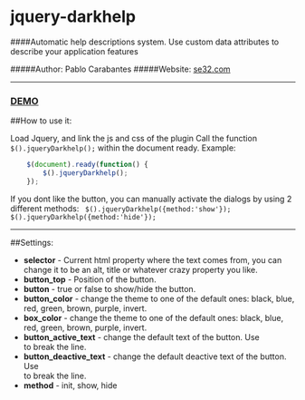# jquery-darkhelp
####Automatic help descriptions system. Use custom data attributes to describe your application features

#####Author: Pablo Carabantes 
#####Website: [se32.com](http://www.se32.com)
***

### [DEMO](http://www.se32.com/darkhelp/example.html)

##How to use it:

Load Jquery, and link  the js and css of the plugin
Call the function `$().jqueryDarkhelp();` within the document ready. Example:

```javascript
    $(document).ready(function() {
        $().jqueryDarkhelp();
    });
```
If you dont like the button, you can manually activate the dialogs by using 2 different methods:
   ` $().jqueryDarkhelp({method:'show'});`
    `$().jqueryDarkhelp({method:'hide'});`
***
##Settings:
*  **selector** - Current html property where the text comes from, you can change it to be an alt, title or whatever crazy property you like.
*  **button_top** - Position of the button.
*  **button** - true or false to show/hide the button.
*  **button_color** - change the theme to one of the default ones: black, blue, red, green, brown, purple, invert.
*  **box_color** - change the theme to one of the default ones: black, blue, red, green, brown, purple, invert.
*  **button_active_text** - change the default text of the button. Use <br/> to break the line.
*  **button_deactive_text** - change the default deactive text of the button. Use <br/> to break the line.
*  **method** - init, show, hide
